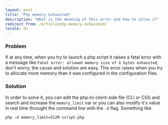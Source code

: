 ```yaml
---
layout: post
title: "Php memory exhausted"
description: "What is the meaning of this error and how to solve it"
redirect_from: /article/php-memory-exhausted/
locale: en
---
```


### Problem
If at any time, when you try to launch a php script it raises a fatal error with a message like `Fatal error: allowed memory size of X bytes exhausted`, don't worry, the cause and solution are easy.
This error raises when you try to allocate more memory than it was configured in the configuration files.

### Solution
In order to solve it, you can edit the php.ini client-side file (CLI or CGI) and search and increase the `memory_limit` var or you can also modify it's value in real time throught the command line with the `-d` flag. Something like

    php -d memory_limit=512M script.php
